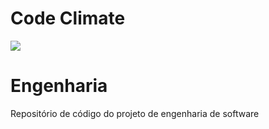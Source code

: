# Code Climate
<a href="https://codeclimate.com/github/codeclimate/codeclimate"><img src="https://codeclimate.com/github/NickBacic/Engenharia" /></a>

# Engenharia
Repositório de código do projeto de engenharia de software
